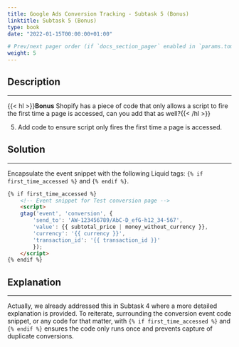 ```yaml
---
title: Google Ads Conversion Tracking - Subtask 5 (Bonus)
linktitle: Subtask 5 (Bonus)
type: book
date: "2022-01-15T00:00:00+01:00"

# Prev/next pager order (if `docs_section_pager` enabled in `params.toml`)
weight: 5
---
```



## Description

***

{{< hl >}}**Bonus** Shopify has a piece of code that only allows a script to fire the first time a page is accessed, can you
add that as well?{{< /hl >}}
<br />

5. Add code to ensure script only fires the first time a page is accessed.

## Solution

***

Encapsulate the event snippet with the following Liquid tags: `{% if first_time_accessed %}` and `{% endif %}`.

```HTML
{% if first_time_accessed %}
    <!-- Event snippet for Test conversion page --> 
    <script>
    gtag('event', 'conversion', {  
        'send_to': 'AW-123456789/AbC-D_efG-h12_34-567',  
        'value': {{ subtotal_price | money_without_currency }},  
        'currency': '{{ currency }}',  
        'transaction_id': '{{ transaction_id }}'  
        });  
    </script>
{% endif %}
```

## Explanation

***

Actually, we already addressed this in Subtask 4 where a more detailed explanation is provided. To reiterate, surrounding the conversion event code snippet, or any code for that matter, with `{% if first_time_accessed %}` and `{% endif %}` ensures the code only runs once and prevents capture of duplicate conversions.